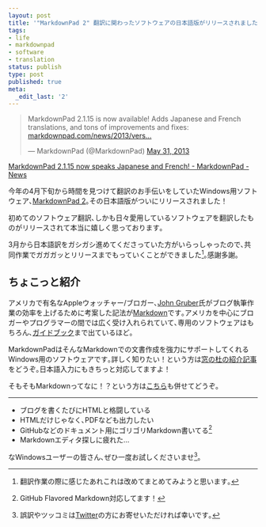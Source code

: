 ```yaml
---
layout: post
title: '"MarkdownPad 2" 翻訳に関わったソフトウェアの日本語版がリリースされました'
tags:
- life
- markdownpad
- software
- translation
status: publish
type: post
published: true
meta:
  _edit_last: '2'
---
```

<blockquote class="twitter-tweet"><p>MarkdownPad 2.1.15 is now available! Adds Japanese and French translations, and tons of improvements and fixes: <a href="http://t.co/fk7NQUgOEf" title="http://markdownpad.com/news/2013/version-2.1.15/">markdownpad.com/news/2013/vers…</a></p>&mdash; MarkdownPad (@MarkdownPad) <a href="https://twitter.com/MarkdownPad/status/340339880758484992">May 31, 2013</a></blockquote>
<script async src="//platform.twitter.com/widgets.js" charset="utf-8"></script>

[MarkdownPad 2.1.15 now speaks Japanese and French! - MarkdownPad - News](http://markdownpad.com/news/2013/version-2.1.15/)

今年の4月下旬から時間を見つけて翻訳のお手伝いをしていたWindows用ソフトウェア､[MarkdownPad 2](http://markdownpad.com/)｡その日本語版がついにリリースされました！

初めてのソフトウェア翻訳､しかも日々愛用しているソフトウェアを翻訳したものがリリースされて本当に嬉しく思っております｡

3月から日本語訳をガシガシ進めてくださっていた方がいらっしゃったので､共同作業でガガガッとリリースまでもっていくことができました[^02]｡感謝多謝｡

## ちょこっと紹介
<!--more-->

アメリカで有名なAppleウォッチャー/ブロガー､[John Gruber](http://daringfireball.net/)氏がブログ執筆作業の効率を上げるために考案した記法が[Markdown](http://daringfireball.net/projects/markdown/)です｡アメリカを中心にブロガーやプログラマーの間では広く受け入れられていて､専用のソフトウェアはもちろん､[ガイドブック](http://macsparky.com/markdown/)まで出ているほど｡

MarkdownPadはそんなMarkdownでの文書作成を強力にサポートしてくれるWindows用のソフトウェアです｡詳しく知りたい！という方は[窓の杜の紹介記事](http://www.forest.impress.co.jp/docs/news/20130307_590701.html)をどうぞ｡日本語入力にもきちっと対応してますよ！

そもそもMarkdownってなに！？という方は[こちら](http://ja.wikipedia.org/wiki/Markdown)も併せてどうぞ｡

-------------

- ブログを書くたびにHTMLと格闘している
- HTMLだけじゃなく､PDFなども出力したい
- GitHubなどのドキュメント用にゴリゴリMarkdown書いてる[^03]
- Markdownエディタ探しに疲れた...

なWindowsユーザーの皆さん､ぜひ一度お試しくださいませ[^01]｡

[^01]: 誤訳やツッコミは[Twitter](https://twitter.com/harupong)の方にお寄せいただければ幸いです｡

[^02]: 翻訳作業の際に感じたあれこれは改めてまとめてみようと思います｡

[^03]: GitHub Flavored Markdown対応してます！
